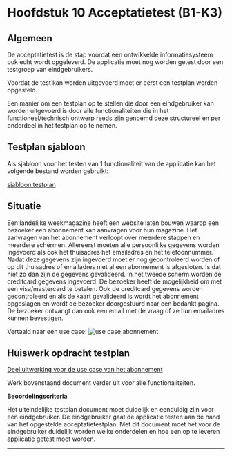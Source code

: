# Hoofdstuk 10 Acceptatietest (B1-K3)

## Algemeen

De acceptatietest is de stap voordat een ontwikkelde informatiesysteem ook echt wordt opgeleverd.
De applicatie moet nog worden getest door een testgroep van eindgebruikers.

Voordat de test kan worden uitgevoerd moet er eerst een testplan worden opgesteld.

Een manier om een testplan op te stellen die door een eindgebruiker kan worden uitgevoerd is door alle functionaliteiten die in het functioneel/technisch ontwerp reeds zijn genoemd deze structureel en per onderdeel in het testplan op te nemen.

## Testplan sjabloon

Als sjabloon voor het testen van 1 functionaliteit van de applicatie kan het volgende bestand worden gebruikt:

<a href="https://elo.kw1c.nl/CMS/Studie/811%20ICT-Academie/811%20VakkenInhoud/%5BB.06%20BEH%5D%20Onderhoud%20en%20beheer/Productie/04.%20Aanvullend/Sjabloon%20Acceptatietest.docx">sjabloon testplan</a>


## Situatie ##

Een landelijke weekmagazine heeft een website laten bouwen waarop een bezoeker een abonnement kan aanvragen
voor hun magazine. Het aanvragen van het abonnement verloopt over meerdere stappen en meerdere schermen.
Allereerst moeten alle persoonlijke gegevens worden ingevoerd als ook het thuisadres het emailadres en het telefoonnummer. Nadat deze gegevens zijn ingevoerd moet er nog gecontroleerd worden of op dit thuisadres of emailadres niet al een abonnement is afgesloten. Is dat niet zo dan zijn de gegevens gevalideerd.
In het tweede scherm worden de creditcard gegevens ingevoerd. De bezoeker heeft de mogelijkheid om met een visa/mastercard te betalen. Ook de creditcard gegevens worden gecontroleerd en als de kaart gevalideerd is wordt het abonnement opgeslagen en wordt de bezoeker doorgestuurd naar een bedankt pagina. De bezoeker ontvangt dan ook een email met de vraag of ze hun emailadres kunnen bevestigen.

Vertaald naar een use case:
<img src="https://elo.kw1c.nl/CMS/Studie/811%20ICT-Academie/811%20VakkenInhoud/%5BB.06%20BEH%5D%20Onderhoud%20en%20beheer/Productie/04.%20Aanvullend/usecaseabonnement.png" title="use case abonnement">

## Huiswerk opdracht testplan

<a href="https://elo.kw1c.nl/CMS/Studie/811%20ICT-Academie/811%20VakkenInhoud/%5BB.06%20BEH%5D%20Onderhoud%20en%20beheer/Productie/04.%20Aanvullend/Acceptatietest%20Abonnement.docx">Deel uitwerking voor de use case van het abonnement</a>


Werk bovenstaand document verder uit voor alle functionaliteiten. 

__Beoordelingscriteria__

Het uiteindelijke testplan document moet duidelijk en eenduidig zijn voor een eindgebruiker.
De eindgebruiker gaat de applicatie testen aan de hand van het opgestelde acceptatietestplan.
Met dit document moet het voor de eindgebruiker duidelijk worden welke onderdelen en hoe een op te leveren applicatie getest moet worden.

-----